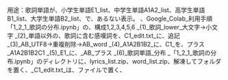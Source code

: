 用途：歌詞単語が、小学生単語E1_list、中学生単語A1A2_list、高学生単語B1_list、大学生単語B2_list、で、あるない表示。
、Google_Colab_利用手順
「1_2_1_歌詞の分布.ipynb」の、構成1,2,3,4,5,6
_(1)_歌詞_lower_大文字→小文字
_(2)_単語以外の、歌詞に含む感嘆詞を、C1_edit.txt_に、追記
_(3)_AB_UTF8→重複削除→AB_word
_(4)_A1A2B1B2_に、C1_を、プラス_A1A2B1B2C1
_(5)_E1_に、_AB_プラス
_(6)_歌詞単語_分布
_「1_2_1_歌詞の分布.ipynb」のディレクトリに、lyrics_list.zip、word_list.zip、解凍してフォルダを置く、_C1_edit.txt_は、ファイルで置く、



